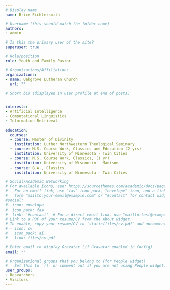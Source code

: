 ```yaml
---
# Display name
name: Brice Eichlersmith

# Username (this should match the folder name)
authors:
- admin

# Is this the primary user of the site?
superuser: true

# Role/position
role: Youth and Family Pastor

# Organizations/Affiliations
organizations:
- name: Oakgrove Lutheran Church
  url: ""

# Short bio (displayed in user profile at end of posts)


interests:
- Artificial Intelligence
- Computational Linguistics
- Information Retrieval

education:
  courses:
  - course: Master of Divinity
    institution: Luther Northwestern Theological Seminary
  - course: M.S. Course Work, Classics and Education (2 yrs)
    institution: University of Minnesota - Twin Cities 
  - course: M.S. Course Work, Classics, (1 yr)
    institution: University of Wisconsin - Madison
  - course: B.A., Classics 
    institution: University of Minnesota - Twin Cities 

# Social/Academic Networking
# For available icons, see: https://sourcethemes.com/academic/docs/page-builder/#icons
#   For an email link, use "fas" icon pack, "envelope" icon, and a link in the
#   form "mailto:your-email@example.com" or "#contact" for contact widget.
#social:
#- icon: envelope
#  icon_pack: fas
#  link: '#contact'  # For a direct email link, use "mailto:test@example.org".
# Link to a PDF of your resume/CV from the About widget.
# To enable, copy your resume/CV to `static/files/cv.pdf` and uncomment the lines below.
# - icon: cv
#   icon_pack: ai
#   link: files/cv.pdf

# Enter email to display Gravatar (if Gravatar enabled in Config)
email: ""

# Organizational groups that you belong to (for People widget)
#   Set this to `[]` or comment out if you are not using People widget.
user_groups:
- Researchers
- Visitors
---
```



